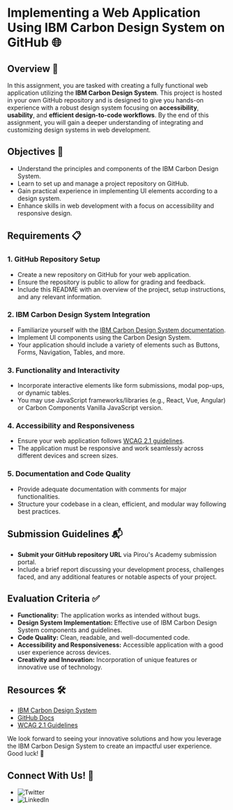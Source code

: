 # Implementing a Web Application Using IBM Carbon Design System on GitHub 🌐

## Overview 📖
In this assignment, you are tasked with creating a fully functional web application utilizing the **IBM Carbon Design System**. This project is hosted in your own GitHub repository and is designed to give you hands-on experience with a robust design system focusing on **accessibility**, **usability**, and **efficient design-to-code workflows**. By the end of this assignment, you will gain a deeper understanding of integrating and customizing design systems in web development.

## Objectives 🎯
- Understand the principles and components of the IBM Carbon Design System.
- Learn to set up and manage a project repository on GitHub.
- Gain practical experience in implementing UI elements according to a design system.
- Enhance skills in web development with a focus on accessibility and responsive design.

## Requirements 📋
### 1. **GitHub Repository Setup**
   - Create a new repository on GitHub for your web application.
   - Ensure the repository is public to allow for grading and feedback.
   - Include this README with an overview of the project, setup instructions, and any relevant information.

### 2. **IBM Carbon Design System Integration**
   - Familiarize yourself with the [IBM Carbon Design System documentation](https://www.carbondesignsystem.com/).
   - Implement UI components using the Carbon Design System.
   - Your application should include a variety of elements such as Buttons, Forms, Navigation, Tables, and more.

### 3. **Functionality and Interactivity**
   - Incorporate interactive elements like form submissions, modal pop-ups, or dynamic tables.
   - You may use JavaScript frameworks/libraries (e.g., React, Vue, Angular) or Carbon Components Vanilla JavaScript version.

### 4. **Accessibility and Responsiveness**
   - Ensure your web application follows [WCAG 2.1 guidelines](https://www.w3.org/TR/WCAG21/).
   - The application must be responsive and work seamlessly across different devices and screen sizes.

### 5. **Documentation and Code Quality**
   - Provide adequate documentation with comments for major functionalities.
   - Structure your codebase in a clean, efficient, and modular way following best practices.

## Submission Guidelines 📬
- **Submit your GitHub repository URL** via Pirou's Academy submission portal.
- Include a brief report discussing your development process, challenges faced, and any additional features or notable aspects of your project.

## Evaluation Criteria ✅
- **Functionality:** The application works as intended without bugs.
- **Design System Implementation:** Effective use of IBM Carbon Design System components and guidelines.
- **Code Quality:** Clean, readable, and well-documented code.
- **Accessibility and Responsiveness:** Accessible application with a good user experience across devices.
- **Creativity and Innovation:** Incorporation of unique features or innovative use of technology.

## Resources 🛠️
- [IBM Carbon Design System](https://www.carbondesignsystem.com/)
- [GitHub Docs](https://docs.github.com/en)
- [WCAG 2.1 Guidelines](https://www.w3.org/TR/WCAG21/)

We look forward to seeing your innovative solutions and how you leverage the IBM Carbon Design System to create an impactful user experience. Good luck! 🚀

## Connect With Us! 📱
- ![Twitter](https://img.shields.io/twitter/url?label=Follow%20%40YourAcademy&style=social&url=https%3A%2F%2Ftwitter.com%2Fyouracademy)
- ![LinkedIn](https://img.shields.io/badge/LinkedIn-Connect-blue)
